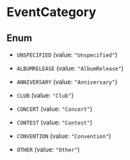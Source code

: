 

# EventCategory

## Enum


* `UNSPECIFIED` (value: `"Unspecified"`)

* `ALBUMRELEASE` (value: `"AlbumRelease"`)

* `ANNIVERSARY` (value: `"Anniversary"`)

* `CLUB` (value: `"Club"`)

* `CONCERT` (value: `"Concert"`)

* `CONTEST` (value: `"Contest"`)

* `CONVENTION` (value: `"Convention"`)

* `OTHER` (value: `"Other"`)




